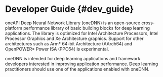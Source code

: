 Developer Guide {#dev_guide}
============================

oneAPI Deep Neural Network Library (oneDNN) is an open-source cross-platform
performance library of basic building blocks for deep learning applications.
The library is optimized for Intel Architecture Processors, Intel Processor
Graphics and Xe Architecture graphics. Support for other architectures
such as Arm\* 64-bit Architecture (AArch64) and OpenPOWER\* Power ISA (PPC64)
is experimental.

oneDNN is intended for deep learning applications and framework
developers interested in improving application performance. Deep learning
practitioners should use one of the applications enabled with oneDNN.
